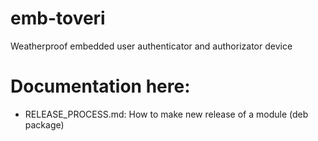 # emb-toveri
Weatherproof embedded user authenticator and authorizator device

# Documentation here:

* RELEASE_PROCESS.md: How to make new release of a module (deb package)
